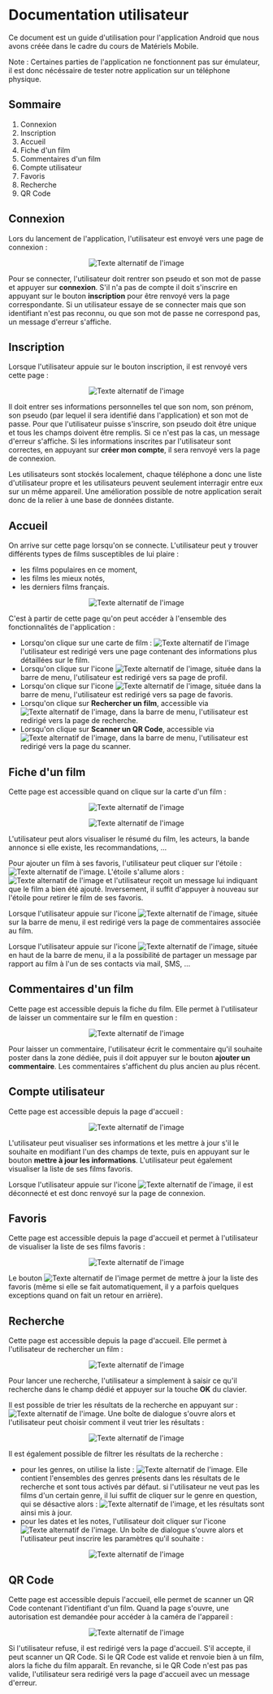 # Documentation utilisateur

Ce document est un guide d'utilisation pour l'application Android que nous avons créée dans le cadre du cours de Matériels Mobile.

Note : Certaines parties de l'application ne fonctionnent pas sur émulateur, il est donc nécéssaire de tester notre application sur un téléphone physique.

## Sommaire
1.  Connexion
2. Inscription
3. Accueil
4. Fiche d'un film
5. Commentaires d'un film
6. Compte utilisateur
7. Favoris
8. Recherche
9. QR Code

## Connexion

Lors du lancement de l'application, l'utilisateur est envoyé vers une page de connexion :

<p align="center">
  <img src="https://raw.githubusercontent.com/AurelieVidal/projet_Android/main/images/connexion.jpg" alt="Texte alternatif de l'image" />
</p>

Pour se connecter, l'utilisateur doit rentrer son pseudo et son mot de passe et appuyer sur **connexion**. S'il n'a pas de compte il doit s'inscrire en appuyant sur le bouton **inscription** pour être renvoyé vers la page correspondante. 
Si un utilisateur essaye de se connecter mais que son identifiant n'est pas reconnu, ou que son mot de passe ne correspond pas, un message d'erreur s'affiche.

## Inscription

Lorsque l'utilisateur appuie sur le bouton inscription, il est renvoyé vers cette page : 

<p align="center">
  <img src="https://raw.githubusercontent.com/AurelieVidal/projet_Android/main/images/inscription.jpg" alt="Texte alternatif de l'image" />
</p>

Il doit entrer ses informations personnelles tel que son nom, son prénom, son pseudo (par lequel il sera identifié dans l'application) et son mot de passe. Pour que l'utilisateur puisse s'inscrire, son pseudo doit être unique et tous les champs doivent être remplis. Si ce n'est pas la cas, un message d'erreur s'affiche. Si les informations inscrites par l'utilisateur sont correctes, en appuyant sur **créer mon compte**, il sera renvoyé vers la page de connexion.

Les utilisateurs sont stockés localement, chaque téléphone a donc une liste d'utilisateur propre et les utilisateurs peuvent seulement interragir entre eux sur un même appareil. Une amélioration possible de notre application serait donc de la relier à une base de données distante.

## Accueil

On arrive sur cette page lorsqu'on se connecte. L'utilisateur peut y trouver différents types de films susceptibles de lui plaire :
* les films populaires en ce moment,
* les films les mieux notés,
* les derniers films français.

<p align="center">
  <img src="https://raw.githubusercontent.com/AurelieVidal/projet_Android/main/images/accueil.jpg" alt="Texte alternatif de l'image" />
</p>

C'est à partir de cette page qu'on peut accéder à l'ensemble des fonctionnalités de l'application : 
* Lorsqu'on clique sur une carte de film : <img src="https://raw.githubusercontent.com/AurelieVidal/projet_Android/main/images/carte.jpg" alt="Texte alternatif de l'image" /> l'utilisateur est redirigé vers une page contenant des informations plus détaillées sur le film.
* Lorsqu'on clique sur l'icone <img src="https://raw.githubusercontent.com/AurelieVidal/projet_Android/main/images/icone_profil.jpg" alt="Texte alternatif de l'image" />, située dans la barre de menu, l'utilisateur est redirigé vers sa page de profil.
* Lorsqu'on clique sur l'icone <img src="https://raw.githubusercontent.com/AurelieVidal/projet_Android/main/images/icone_favoris.jpg" alt="Texte alternatif de l'image" />, située dans la barre de menu, l'utilisateur est redirigé vers sa page de favoris.
* Lorsqu'on clique sur **Rechercher un film**, accessible via <img src="https://raw.githubusercontent.com/AurelieVidal/projet_Android/main/images/points.jpg" alt="Texte alternatif de l'image" />, dans la barre de menu, l'utilisateur est redirigé vers la page de recherche.
* Lorsqu'on clique sur **Scanner un QR Code**, accessible via <img src="https://raw.githubusercontent.com/AurelieVidal/projet_Android/main/images/points.jpg" alt="Texte alternatif de l'image" />, dans la barre de menu, l'utilisateur est redirigé vers la page du scanner.

## Fiche d'un film

Cette page est accessible quand on clique sur la carte d'un film : 

<p align="center">
  <img src="https://raw.githubusercontent.com/AurelieVidal/projet_Android/main/images/fiche_1.jpg" alt="Texte alternatif de l'image" />
</p>

<p align="center">
  <img src="https://raw.githubusercontent.com/AurelieVidal/projet_Android/main/images/fiche_2.jpg" alt="Texte alternatif de l'image" />
</p>

L'utilisateur peut alors visualiser le résumé du film, les acteurs, la bande annonce si elle existe, les recommandations, …

Pour ajouter un film à ses favoris, l'utilisateur peut cliquer sur l'étoile : <img src="https://raw.githubusercontent.com/AurelieVidal/projet_Android/main/images/bouton_éteint.jpg" alt="Texte alternatif de l'image" />. L'étoile s'allume alors  : <img src="https://raw.githubusercontent.com/AurelieVidal/projet_Android/main/images/bouton_allumé.jpg" alt="Texte alternatif de l'image" /> et l'utilisateur reçoit un message lui indiquant que le film a bien été ajouté. Inversement, il suffit d'appuyer à nouveau sur l'étoile pour retirer le film de ses favoris.

Lorsque l'utilisateur appuie sur l'icone <img src="https://raw.githubusercontent.com/AurelieVidal/projet_Android/main/images/icone_comments.jpg" alt="Texte alternatif de l'image" />, située sur la barre de menu, il est redirigé vers la page de commentaires associée au film.

Lorsque l'utilisateur appuie sur l'icone <img src="https://raw.githubusercontent.com/AurelieVidal/projet_Android/main/images/icone_share.jpg" alt="Texte alternatif de l'image" />, située en haut de la barre de menu, il a la possibilité de partager un message par rapport au film à l'un de ses contacts via mail, SMS, … 

## Commentaires d'un film

Cette page est accessible depuis la fiche du film. Elle permet à l'utilisateur de laisser un commentaire sur le film en question : 

<p align="center">
  <img src="https://raw.githubusercontent.com/AurelieVidal/projet_Android/main/images/commentaires.jpg" alt="Texte alternatif de l'image" />
</p>

Pour laisser un commentaire, l'utilisateur écrit le commentaire qu'il souhaite poster dans la zone dédiée, puis il doit appuyer sur le bouton **ajouter un commentaire**. Les commentaires s'affichent du plus ancien au plus récent.

## Compte utilisateur

Cette page est accessible depuis la page d'accueil : 

<p align="center">
  <img src="https://raw.githubusercontent.com/AurelieVidal/projet_Android/main/images/profil.jpg" alt="Texte alternatif de l'image" />
</p>

L'utilisateur peut visualiser ses informations et les mettre à jour s'il le souhaite en modifiant l'un des champs de texte, puis en appuyant sur le bouton **mettre à jour les informations**. L'utilisateur peut également visualiser la liste de ses films favoris.

Lorsque l'utilisateur appuie sur l'icone <img src="https://raw.githubusercontent.com/AurelieVidal/projet_Android/main/images/icone_déconnecter.jpg" alt="Texte alternatif de l'image" />, il est déconnecté et est donc renvoyé sur la page de connexion.

## Favoris

Cette page est accessible depuis la page d'accueil et permet à l'utilisateur de visualiser la liste de ses films favoris : 

<p align="center">
  <img src="https://raw.githubusercontent.com/AurelieVidal/projet_Android/main/images/favoris.jpg" alt="Texte alternatif de l'image" />
</p>

Le bouton <img src="https://raw.githubusercontent.com/AurelieVidal/projet_Android/main/images/icone_sync.jpg" alt="Texte alternatif de l'image" /> permet de mettre à jour la liste des favoris (même si elle se fait automatiquement, il y a parfois quelques exceptions quand on fait un retour en arrière).

## Recherche

Cette page est accessible depuis la page d'accueil. Elle permet à l'utilisateur de rechercher un film : 

<p align="center">
  <img src="https://raw.githubusercontent.com/AurelieVidal/projet_Android/main/images/recherche.jpg" alt="Texte alternatif de l'image" />
</p>

Pour lancer une recherche, l'utilisateur a simplement à saisir ce qu'il recherche dans le champ dédié et appuyer sur la touche **OK** du clavier.

Il est possible de trier les résultats de la recherche en appuyant sur : <img src="https://raw.githubusercontent.com/AurelieVidal/projet_Android/main/images/spinner.jpg" alt="Texte alternatif de l'image" />. Une boîte de dialogue s'ouvre alors et l'utilisateur peut choisir comment il veut trier les résultats : 

<p align="center">
  <img src="https://raw.githubusercontent.com/AurelieVidal/projet_Android/main/images/tri.jpg" alt="Texte alternatif de l'image" />
</p>

Il est également possible de filtrer les résultats de la recherche : 
* pour les genres, on utilise la liste : <img src="https://raw.githubusercontent.com/AurelieVidal/projet_Android/main/images/liste.jpg" alt="Texte alternatif de l'image" />. Elle contient l'ensembles des genres présents dans les résultats de le recherche et sont tous activés par défaut. si l'utilisateur ne veut pas les films d'un certain genre, il lui suffit de cliquer sur le genre en question, qui se désactive alors : <img src="https://raw.githubusercontent.com/AurelieVidal/projet_Android/main/images/liste_désactivée.jpg" alt="Texte alternatif de l'image" />, et les résultats sont ainsi mis à jour.
* pour les dates et les notes, l'utilisateur doit cliquer sur l'icone  <img src="https://raw.githubusercontent.com/AurelieVidal/projet_Android/main/images/icone_filtre.jpg" alt="Texte alternatif de l'image" />. Un boîte de dialogue s'ouvre alors et l'utilisateur peut inscrire les paramètres qu'il souhaite : 

<p align="center">
  <img src="https://raw.githubusercontent.com/AurelieVidal/projet_Android/main/images/filtre.jpg" alt="Texte alternatif de l'image" />
</p>

## QR Code

Cette page est accessible depuis l'accueil, elle permet de scanner un QR Code contenant l'identifiant d'un film. Quand la page s'ouvre, une autorisation est demandée pour accéder à la caméra de l'appareil  :

<p align="center">
  <img src="https://raw.githubusercontent.com/AurelieVidal/projet_Android/main/images/autorisation.jpg" alt="Texte alternatif de l'image" />
</p>

Si l'utilisateur refuse, il est redirigé vers la page d'accueil. S'il accepte, il peut scanner un QR Code. Si le QR Code est valide et renvoie bien à un film, alors la fiche du film apparaît. En revanche, si le QR Code n'est pas pas valide, l'utilisateur sera redirigé vers la page d'accueil avec un message d'erreur.

